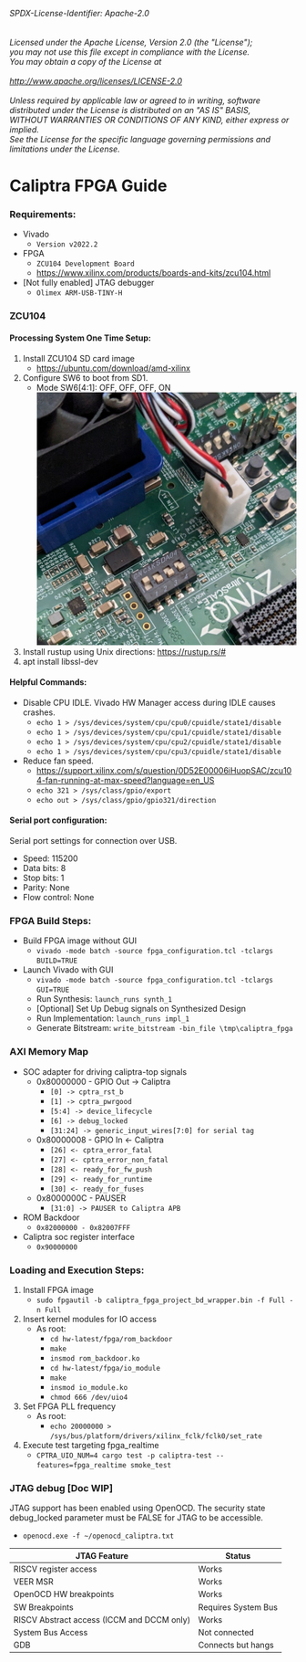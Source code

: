 _*SPDX-License-Identifier: Apache-2.0<BR>
<BR>
<BR>
Licensed under the Apache License, Version 2.0 (the "License");<BR>
you may not use this file except in compliance with the License.<BR>
You may obtain a copy of the License at<BR>
<BR>
http://www.apache.org/licenses/LICENSE-2.0 <BR>
<BR>
Unless required by applicable law or agreed to in writing, software<BR>
distributed under the License is distributed on an "AS IS" BASIS,<BR>
WITHOUT WARRANTIES OR CONDITIONS OF ANY KIND, either express or implied.<BR>
See the License for the specific language governing permissions and<BR>
limitations under the License.*_<BR>

# **Caliptra FPGA Guide** #

### Requirements: ###
 - Vivado
   - `Version v2022.2`
 - FPGA
   - `ZCU104 Development Board`
   - https://www.xilinx.com/products/boards-and-kits/zcu104.html
 - [Not fully enabled] JTAG debugger
   - `Olimex ARM-USB-TINY-H`

### ZCU104 ###
#### Processing System One Time Setup: ####
1. Install ZCU104 SD card image
   - https://ubuntu.com/download/amd-xilinx
1. Configure SW6 to boot from SD1.
   - Mode SW6[4:1]: OFF, OFF, OFF, ON
     ![](zynq_boot_switch.jpg)
1. Install rustup using Unix directions: https://rustup.rs/#
1. apt install libssl-dev

#### Helpful Commands: ####
 - Disable CPU IDLE. Vivado HW Manager access during IDLE causes crashes.
   - `echo 1 > /sys/devices/system/cpu/cpu0/cpuidle/state1/disable`
   - `echo 1 > /sys/devices/system/cpu/cpu1/cpuidle/state1/disable`
   - `echo 1 > /sys/devices/system/cpu/cpu2/cpuidle/state1/disable`
   - `echo 1 > /sys/devices/system/cpu/cpu3/cpuidle/state1/disable`
 - Reduce fan speed.
   - https://support.xilinx.com/s/question/0D52E00006iHuopSAC/zcu104-fan-running-at-max-speed?language=en_US
   - `echo 321 > /sys/class/gpio/export`
   - `echo out > /sys/class/gpio/gpio321/direction`

#### Serial port configuration: ####
Serial port settings for connection over USB.
 - Speed: 115200
 - Data bits: 8
 - Stop bits: 1
 - Parity: None
 - Flow control: None

### FPGA Build Steps: ###
 - Build FPGA image without GUI
    - `vivado -mode batch -source fpga_configuration.tcl -tclargs BUILD=TRUE`
 - Launch Vivado with GUI
    - `vivado -mode batch -source fpga_configuration.tcl -tclargs GUI=TRUE`
    - Run Synthesis: `launch_runs synth_1`
    - [Optional] Set Up Debug signals on Synthesized Design
    - Run Implementation: `launch_runs impl_1`
    - Generate Bitstream: `write_bitstream -bin_file \tmp\caliptra_fpga`

### AXI Memory Map ###
 - SOC adapter for driving caliptra-top signals
   - 0x80000000 - GPIO Out -> Caliptra
     - `[0] -> cptra_rst_b`
     - `[1] -> cptra_pwrgood`
     - `[5:4] -> device_lifecycle`
     - `[6] -> debug_locked`
     - `[31:24] -> generic_input_wires[7:0] for serial tag`
   - 0x80000008 - GPIO In <- Caliptra
     - `[26] <- cptra_error_fatal`
     - `[27] <- cptra_error_non_fatal`
     - `[28] <- ready_for_fw_push`
     - `[29] <- ready_for_runtime`
     - `[30] <- ready_for_fuses`
   - 0x8000000C - PAUSER
     - `[31:0] -> PAUSER to Caliptra APB`
 - ROM Backdoor
   - `0x82000000 - 0x82007FFF`
 - Caliptra soc register interface
   - `0x90000000`

### Loading and Execution Steps: ###
1. Install FPGA image
    - `sudo fpgautil -b caliptra_fpga_project_bd_wrapper.bin -f Full -n Full`
1. Insert kernel modules for IO access
    - As root:
      - `cd hw-latest/fpga/rom_backdoor`
      - `make`
      - `insmod rom_backdoor.ko`
      - `cd hw-latest/fpga/io_module`
      - `make`
      - `insmod io_module.ko`
      - `chmod 666 /dev/uio4`
1. Set FPGA PLL frequency
    - As root:
      - `echo 20000000 > /sys/bus/platform/drivers/xilinx_fclk/fclk0/set_rate`
1. Execute test targeting fpga_realtime
    - `CPTRA_UIO_NUM=4 cargo test -p caliptra-test --features=fpga_realtime smoke_test`

### JTAG debug [Doc WIP]
JTAG support has been enabled using OpenOCD. The security state debug_locked parameter must be FALSE for JTAG to be accessible.
- `openocd.exe -f ~/openocd_caliptra.txt`

| JTAG Feature                               | Status              |
| ------------------------------------------ | ------------------- |
| RISCV register access                      | Works               |
| VEER MSR                                   | Works               |
| OpenOCD HW breakpoints                     | Works               |
| SW Breakpoints                             | Requires System Bus |
| RISCV Abstract access (ICCM and DCCM only) | Works               |
| System Bus Access                          | Not connected       |
| GDB                                        | Connects but hangs  |